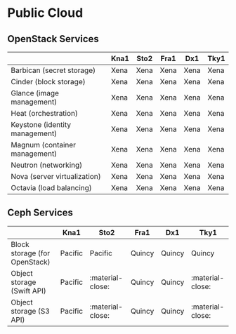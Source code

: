# Public Cloud

## OpenStack Services

|                                | Kna1  | Sto2   | Fra1  | Dx1   | Tky1   |
| ------------------------------ | ----- | ------ | ----- | ----- | ------ |
| Barbican (secret storage)      | Xena  | Xena   | Xena  | Xena  | Xena   |
| Cinder (block storage)         | Xena  | Xena   | Xena  | Xena  | Xena   |
| Glance (image management)      | Xena  | Xena   | Xena  | Xena  | Xena   |
| Heat (orchestration)           | Xena  | Xena   | Xena  | Xena  | Xena   |
| Keystone (identity management) | Xena  | Xena   | Xena  | Xena  | Xena   |
| Magnum (container management)  | Xena  | Xena   | Xena  | Xena  | Xena   |
| Neutron (networking)           | Xena  | Xena   | Xena  | Xena  | Xena   |
| Nova (server virtualization)   | Xena  | Xena   | Xena  | Xena  | Xena   |
| Octavia (load balancing)       | Xena  | Xena   | Xena  | Xena  | Xena   |


## Ceph Services

|                               | Kna1      | Sto2             | Fra1    | Dx1     | Tky1             |
| --------------------------    | --------- | ------           | -----   | -----   | ------           |
| Block storage (for OpenStack) | Pacific   | Pacific          | Quincy  | Quincy  | Quincy           |
| Object storage (Swift API)    | Pacific   | :material-close: | Quincy  | Quincy  | :material-close: |
| Object storage (S3 API)       | Pacific   | :material-close: | Quincy  | Quincy  | :material-close: |

